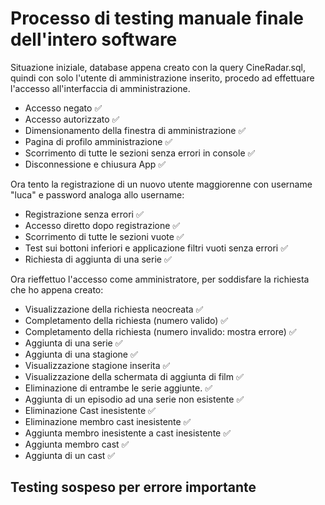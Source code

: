 # Processo di testing manuale finale dell'intero software
Situazione iniziale, database appena creato con la query CineRadar.sql, quindi con solo l'utente di amministrazione inserito, procedo ad effettuare l'accesso all'interfaccia di amministrazione.
- Accesso negato ✅
- Accesso autorizzato ✅
- Dimensionamento della finestra di amministrazione ✅
- Pagina di profilo amministrazione ✅
- Scorrimento di tutte le sezioni senza errori in console ✅
- Disconnessione e chiusura App ✅

Ora tento la registrazione di un nuovo utente maggiorenne con username "luca" e password analoga allo username:
- Registrazione senza errori ✅
- Accesso diretto dopo registrazione ✅
- Scorrimento di tutte le sezioni vuote ✅
- Test sui bottoni inferiori e applicazione filtri vuoti senza errori ✅
- Richiesta di aggiunta di una serie ✅

Ora rieffettuo l'accesso come amministratore, per soddisfare la richiesta che ho appena creato:
- Visualizzazione della richiesta neocreata ✅
- Completamento della richiesta (numero valido) ✅
- Completamento della richiesta (numero invalido: mostra errore) ✅
- Aggiunta di una serie ✅
- Aggiunta di una stagione ✅
- Visualizzazione stagione inserita ✅
- Visualizzazione della schermata di aggiunta di film ✅
- Eliminazione di entrambe le serie aggiunte. ✅
- Aggiunta di un episodio ad una serie non esistente ✅
- Eliminazione Cast inesistente ✅
- Eliminazione membro cast inesistente ✅
- Aggiunta membro inesistente a cast inesistente ✅
- Aggiunta membro cast ✅
- Aggiunta di un cast ✅

## Testing sospeso per errore importante
